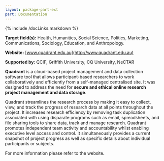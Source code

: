 ```yaml
---
layout: package-part-ext
part: Documentation
---
```

{% include /docLinks.markdown %}

**Target field(s):** Health, Humanities, Social Science, Politics, Marketing, Communications, Sociology, Education, and Anthropology. 

**Website:** [www.quadrant.edu.au](http://www.quadrant.edu.au)

**Supported by:** QCIF, Griffith University, CQ University, NeCTAR

**Quadrant** is a cloud-based project management and data collection software tool that allows participant-based researchers to work collaboratively and efficiently from a self-managed centralised site.
It was designed to address the need for **secure and ethical online research project management and data storage**.

Quadrant streamlines the research process by making it easy to collect, view, and track the progress of research data at all points throughout the project. 
It increases research efficiency by removing task duplication associated with using disparate programs such as email, spreadsheets, and file sharing tools to share data, track and manage research. Quadrant promotes independent team activity and accountability whilst enabling executive level access and control. It simultaneously provides a current snapshot of project progress as well as specific details about individual participants or subjects.


For more information please refer to the website.
